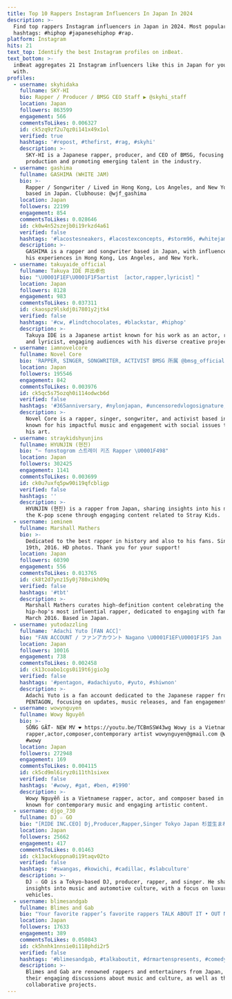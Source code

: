 ```yaml
---
title: Top 10 Rappers Instagram Influencers In Japan In 2024
description: >-
  Find top rappers Instagram influencers in Japan in 2024. Most popular
  hashtags: #hiphop #japanesehiphop #rap.
platform: Instagram
hits: 21
text_top: Identify the best Instagram profiles on inBeat.
text_bottom: >-
  inBeat aggregates 21 Instagram influencers like this in Japan for you to work
  with.
profiles:
  - username: skyhidaka
    fullname: SKY-HI
    bio: Rapper / Producer / BMSG CEO Staff ▶︎ @skyhi_staff
    location: Japan
    followers: 863599
    engagement: 566
    commentsToLikes: 0.006327
    id: ck5zq9zf2u7qz0i141x49x1ol
    verified: true
    hashtags: '#repost, #thefirst, #rag, #skyhi'
    description: >-
      SKY-HI is a Japanese rapper, producer, and CEO of BMSG, focusing on music
      production and promoting emerging talent in the industry.
  - username: gashima
    fullname: GASHIMA (WHITE JAM)
    bio: >-
      Rapper / Songwriter / Lived in Hong Kong, Los Angeles, and New York. Now
      based in Japan. Clubhouse: @wjf_gashima
    location: Japan
    followers: 22199
    engagement: 854
    commentsToLikes: 0.028646
    id: ck0w4n52szejb0i19rkzd4a61
    verified: false
    hashtags: '#lacostesneakers, #lacostexconcepts, #storm96, #whitejam'
    description: >-
      GASHIMA is a rapper and songwriter based in Japan, with influences from
      his experiences in Hong Kong, Los Angeles, and New York.
  - username: takuyaide_official
    fullname: Takuya IDE 井出卓也
    bio: "\U0001F1EF\U0001F1F5artist ［actor,rapper,lyricist］"
    location: Japan
    followers: 8128
    engagement: 983
    commentsToLikes: 0.037311
    id: ckaospz9lskdj0i7801y2jtk4
    verified: false
    hashtags: '#cw, #lindtchocolates, #blackstar, #hiphop'
    description: >-
      Takuya IDE is a Japanese artist known for his work as an actor, rapper,
      and lyricist, engaging audiences with his diverse creative projects.
  - username: iamnovelcore
    fullname: Novel Core
    bio: 'RAPPER, SINGER, SONGWRITER, ACTIVIST BMSG 所属 @bmsg_official'
    location: Japan
    followers: 195546
    engagement: 842
    commentsToLikes: 0.003976
    id: ck5qc5s75ozqh0i114odwcb6d
    verified: false
    hashtags: '#365anniversary, #nylonjapan, #uncensoredvlogosignature, #valentino'
    description: >-
      Novel Core is a rapper, singer, songwriter, and activist based in Japan,
      known for his impactful music and engagement with social issues through
      his art.
  - username: straykidshyunjins
    fullname: HYUNJIN (현진)
    bio: "— fɑnstɑgrɑm 스트레이 키즈 Rapper \U0001F498"
    location: Japan
    followers: 302425
    engagement: 1141
    commentsToLikes: 0.003699
    id: ck0u7uxfq5pw90i19qfcbligp
    verified: false
    hashtags: ''
    description: >-
      HYUNJIN (현진) is a rapper from Japan, sharing insights into his music and
      the K-pop scene through engaging content related to Stray Kids.
  - username: ieminem
    fullname: Marshall Mathers
    bio: >-
      Dedicated to the best rapper in history and also to his fans. Since March
      19th, 2016. HD photos. Thank you for your support!
    location: Japan
    followers: 60390
    engagement: 556
    commentsToLikes: 0.013765
    id: ck8t2d7ynz15y0j780xikh09q
    verified: false
    hashtags: '#tbt'
    description: >-
      Marshall Mathers curates high-definition content celebrating the legacy of
      hip-hop's most influential rapper, dedicated to engaging with fans since
      March 2016. Based in Japan.
  - username: yutodazzling
    fullname: 'Adachi Yuto [FAN ACC]'
    bio: "FAN ACCOUNT / ファンアカウント Nagano \U0001F1EF\U0001F1F5 Jan 23, 1998 Rapper of PENTAGON Be careful of heatstroke (yuto, 180811) Follow and stream yuto's song on"
    location: Japan
    followers: 10016
    engagement: 738
    commentsToLikes: 0.002458
    id: ck13coabo1cgs0i19t6jgio3g
    verified: false
    hashtags: '#pentagon, #adachiyuto, #yuto, #shiwnon'
    description: >-
      Adachi Yuto is a fan account dedicated to the Japanese rapper from
      PENTAGON, focusing on updates, music releases, and fan engagement.
  - username: wowynguyen
    fullname: Wowy Nguyễn
    bio: >-
      SỐNG GẮT- NEW MV ❤ https://youtu.be/TCBmSSW43wg Wowy is a Vietnamese
      rapper,actor,composer,contemporary artist wowynguyen@gmail.com @wowynguyen
      #wowy
    location: Japan
    followers: 272948
    engagement: 169
    commentsToLikes: 0.004115
    id: ck5cd9ml6iryz0i11th1sixex
    verified: false
    hashtags: '#wowy, #gat, #ben, #1990'
    description: >-
      Wowy Nguyễn is a Vietnamese rapper, actor, and composer based in Japan,
      known for contemporary music and engaging artistic content.
  - username: djgo_730
    fullname: DJ ☆ GO
    bio: "[RIDE INC.CEO] Dj,Producer,Rapper,Singer Tokyo Japan 杉並生まれ今も杉並 \U0001F698 BMW 650i Gran Coupe '76 Cadillac Eldorado Vert \U0001F4F7 iPhone SE2 EOS 5DmarkⅣ,7DmarkⅡ 車\U0001F499南国"
    location: Japan
    followers: 25662
    engagement: 417
    commentsToLikes: 0.01463
    id: ck13ack6uppna0i19taqv02to
    verified: false
    hashtags: '#swangas, #kowichi, #cadillac, #slabculture'
    description: >-
      DJ ☆ GO is a Tokyo-based DJ, producer, rapper, and singer. He shares
      insights into music and automotive culture, with a focus on luxury
      vehicles.
  - username: blimesandgab
    fullname: Blimes and Gab
    bio: "Your favorite rapper’s favorite rappers TALK ABOUT IT • OUT NOW • \U0001F91C\U0001F3FC❤️\U0001F91B\U0001F3FE @blimesbrixton & @gifted_gab Mgmt: @pindersongs jp@plzcomeagain.com"
    location: Japan
    followers: 17633
    engagement: 389
    commentsToLikes: 0.050843
    id: ck5hnhk1nnsie0i118phdi2r5
    verified: false
    hashtags: '#blimesandgab, #talkaboutit, #drmartenspresents, #comedy'
    description: >-
      Blimes and Gab are renowned rappers and entertainers from Japan, known for
      their engaging discussions about music and culture, as well as their
      collaborative projects.
---
```


